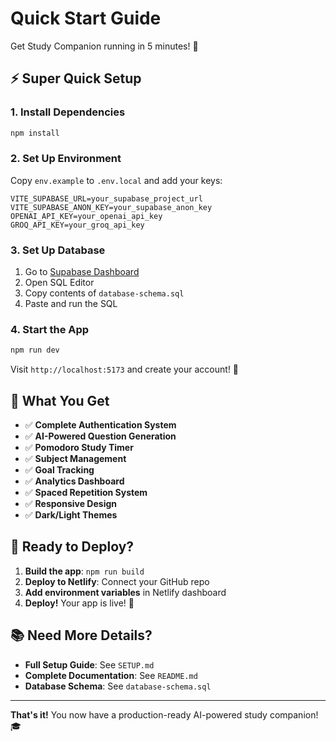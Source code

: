 # Quick Start Guide

Get Study Companion running in 5 minutes! 🚀

## ⚡ Super Quick Setup

### 1. Install Dependencies
```bash
npm install
```

### 2. Set Up Environment
Copy `env.example` to `.env.local` and add your keys:

```env
VITE_SUPABASE_URL=your_supabase_project_url
VITE_SUPABASE_ANON_KEY=your_supabase_anon_key
OPENAI_API_KEY=your_openai_api_key
GROQ_API_KEY=your_groq_api_key
```

### 3. Set Up Database
1. Go to [Supabase Dashboard](https://supabase.com/dashboard)
2. Open SQL Editor
3. Copy contents of `database-schema.sql`
4. Paste and run the SQL

### 4. Start the App
```bash
npm run dev
```

Visit `http://localhost:5173` and create your account! 🎉

## 🎯 What You Get

- ✅ **Complete Authentication System**
- ✅ **AI-Powered Question Generation**
- ✅ **Pomodoro Study Timer**
- ✅ **Subject Management**
- ✅ **Goal Tracking**
- ✅ **Analytics Dashboard**
- ✅ **Spaced Repetition System**
- ✅ **Responsive Design**
- ✅ **Dark/Light Themes**

## 🚀 Ready to Deploy?

1. **Build the app**: `npm run build`
2. **Deploy to Netlify**: Connect your GitHub repo
3. **Add environment variables** in Netlify dashboard
4. **Deploy!** Your app is live! 🌟

## 📚 Need More Details?

- **Full Setup Guide**: See `SETUP.md`
- **Complete Documentation**: See `README.md`
- **Database Schema**: See `database-schema.sql`

---

**That's it!** You now have a production-ready AI-powered study companion! 🎓